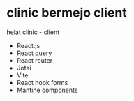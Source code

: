 # clinic bermejo client
helat clinic - client

- React.js
- React query
- React router
- Jotai
- Vite
- React hook forms
- Mantine components

